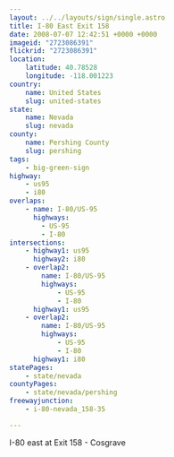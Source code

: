 ```yaml
---
layout: ../../layouts/sign/single.astro
title: I-80 East Exit 158
date: 2008-07-07 12:42:51 +0000 +0000
imageid: "2723086391"
flickrid: "2723086391"
location:
    latitude: 40.78528
    longitude: -118.001223
country:
    name: United States
    slug: united-states
state:
    name: Nevada
    slug: nevada
county:
    name: Pershing County
    slug: pershing
tags:
    - big-green-sign
highway:
    - us95
    - i80
overlaps:
    - name: I-80/US-95
      highways:
        - US-95
        - I-80
intersections:
    - highway1: us95
      highway2: i80
    - overlap2:
        name: I-80/US-95
        highways:
            - US-95
            - I-80
      highway1: us95
    - overlap2:
        name: I-80/US-95
        highways:
            - US-95
            - I-80
      highway1: i80
statePages:
    - state/nevada
countyPages:
    - state/nevada/pershing
freewayjunction:
    - i-80-nevada_158-35

---
```

I-80 east at Exit 158 - Cosgrave